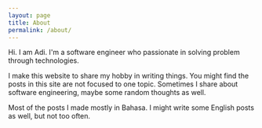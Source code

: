 ```yaml
---
layout: page
title: About
permalink: /about/
---
```


Hi. I am Adi. I'm a software engineer who passionate in solving problem through technologies.

I make this website to share my hobby in writing things. You might find the posts in this site are not focused to one topic. Sometimes I share about software engineering, maybe some random thoughts as well.

Most of the posts I made mostly in Bahasa. I might write some English posts as well, but not too often.